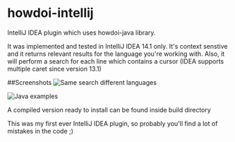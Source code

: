 # howdoi-intellij
IntelliJ IDEA plugin which uses howdoi-java library.

It was implemented and tested in IntelliJ IDEA 14.1 only.
It's context senstive and it returns relevant results for the language you're
working with. Also, it will perform a search for each line which contains a
cursor (IDEA supports multiple caret since version 13.1)

##Screenshots
![Same search different languages](http://i.imgur.com/PhfuBVR.gif)

![Java examples](http://i.imgur.com/pqCWfZi.gif)

A compiled version ready to install can be found inside build directory

This was my first ever IntelliJ IDEA plugin, so probably you'll find a lot of mistakes in the code ;)
